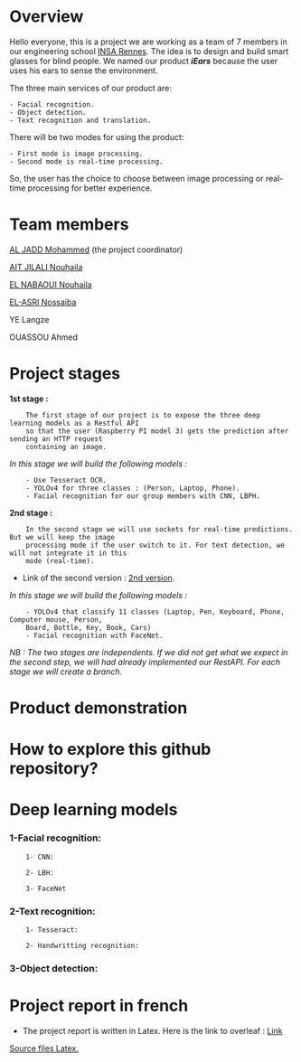 # Overview

Hello everyone, this is a project we are working as a team of 7 members in our engineering school [INSA Rennes](https://www.insa-rennes.fr/). The idea is to design and build smart glasses for blind people. We named our product ***iEars*** because the user uses his ears to sense the environment.

The three main services of our product are:
    
    - Facial recognition.
    - Object detection.
    - Text recognition and translation.

There will be two modes for using the product:

    - First mode is image processing. 
    - Second mode is real-time processing.

So, the user has the choice to choose between image processing or real-time processing for better experience.  

# Team members

[AL JADD Mohammed](https://www.linkedin.com/in/aljadd/) (the project coordinator)

[AIT JILALI Nouhaila](https://www.linkedin.com/in/nouhaila-ait-jilali-a751951b7/)

[EL NABAOUI Nouhaila](https://www.linkedin.com/in/nouhaila-el-nabaoui-b43b8b19b/)

[EL-ASRI Nossaiba](https://www.linkedin.com/in/nossaiba-el-asri-725b331b2/)

YE Langze

OUASSOU Ahmed

# Project stages

**1st stage :**

        The first stage of our project is to expose the three deep learning models as a Restful API 
        so that the user (Raspberry PI model 3) gets the prediction after sending an HTTP request
        containing an image.

*In this stage we will build the following models :*

        - Use Tesseract OCR.
        - YOLOv4 for three classes : (Person, Laptop, Phone).
        - Facial recognition for our group members with CNN, LBPH.


**2nd stage :**

        In the second stage we will use sockets for real-time predictions. But we will keep the image
        processing mode if the user switch to it. For text detection, we will not integrate it in this
        mode (real-time).
- Link of the second version : <a href="https://github.com/mohammedAljadd/iEars/tree/main/2nd%20version" target="_blank">2nd version</a>.

*In this stage we will build the following models :*

        - YOLOv4 that classify 11 classes (Laptop, Pen, Keyboard, Phone, Computer mouse, Person, 
        Board, Bottle, Key, Book, Cars)
        - Facial recognition with FaceNet.



*NB : The two stages are independents. If we did not get what we expect in the second step, we will had already implemented our RestAPI. For each stage we will create a branch.* 


# Product demonstration



# How to explore this github repository?


# Deep learning models
### 1-Facial recognition:
        1- CNN:

        2- LBH:

        3- FaceNet

### 2-Text recognition:
        1- Tesseract:

        2- Handwritting recognition:


### 3-Object detection:



# Project report in french

- The project report is written in Latex. Here is the link to overleaf : <a href="https://www.overleaf.com/project/61e4b995b878196c857a475c" target="_blank">Link</a>

<a href="https://github.com/mohammedAljadd/iEars/tree/main/Project%20report%20in%20Latex" target="_blank">Source files Latex.</a>



